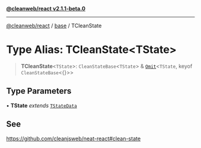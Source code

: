 [**@cleanweb/react v2.1.1-beta.0**](./../../README.md)

***

[@cleanweb/react](./../../modules.md) / [base](./../README.md) / TCleanState

# Type Alias: TCleanState\<TState\>

> **TCleanState**\<`TState`\>: `CleanStateBase`\<`TState`\> & [`Omit`](https://www.typescriptlang.org/docs/handbook/utility-types.html#omittype-keys)\<`TState`, keyof `CleanStateBase`\<\{\}\>\>

## Type Parameters

• **TState** *extends* [`TStateData`](TStateData.md)

## See

https://github.com/cleanjsweb/neat-react#clean-state
